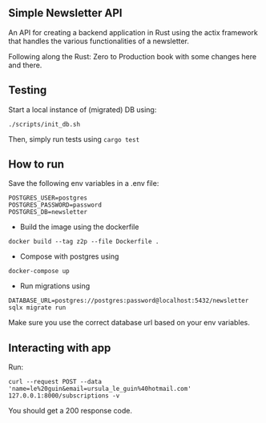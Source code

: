 ## Simple Newsletter API

An API for creating a backend application in Rust using the actix
framework that handles the various functionalities of a newsletter.

Following along the Rust: Zero to Production book with some changes here
and there. 

## Testing

Start a local instance of (migrated) DB using:
```shell
./scripts/init_db.sh
```

Then, simply run tests using `cargo test`

## How to run

Save the following env variables in a .env file:
```shell
POSTGRES_USER=postgres
POSTGRES_PASSWORD=password
POSTGRES_DB=newsletter
```

- Build the image using the dockerfile
```shell
docker build --tag z2p --file Dockerfile .
```

- Compose with postgres using
```shell
docker-compose up 
```

- Run migrations using
```shell
DATABASE_URL=postgres://postgres:password@localhost:5432/newsletter sqlx migrate run
```

Make sure you use the correct database url based on your env variables.


## Interacting with app

Run:
```shell
curl --request POST --data 'name=le%20guin&email=ursula_le_guin%40hotmail.com' 127.0.0.1:8000/subscriptions -v
```

You should get a 200 response code.
